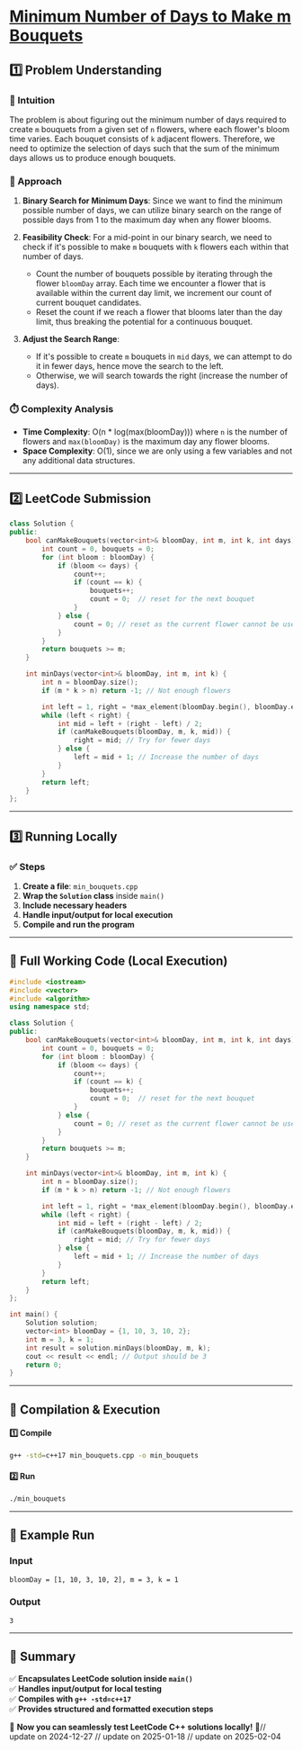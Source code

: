 # **[Minimum Number of Days to Make m Bouquets](https://leetcode.com/problems/minimum-number-of-days-to-make-m-bouquets/description/)**  

## **1️⃣ Problem Understanding**  
### **📌 Intuition**  
The problem is about figuring out the minimum number of days required to create `m` bouquets from a given set of `n` flowers, where each flower's bloom time varies. Each bouquet consists of `k` adjacent flowers. Therefore, we need to optimize the selection of days such that the sum of the minimum days allows us to produce enough bouquets.

### **🚀 Approach**  
1. **Binary Search for Minimum Days**: Since we want to find the minimum possible number of days, we can utilize binary search on the range of possible days from 1 to the maximum day when any flower blooms.
  
2. **Feasibility Check**: For a mid-point in our binary search, we need to check if it's possible to make `m` bouquets with `k` flowers each within that number of days. 
   - Count the number of bouquets possible by iterating through the flower `bloomDay` array. Each time we encounter a flower that is available within the current day limit, we increment our count of current bouquet candidates.
   - Reset the count if we reach a flower that blooms later than the day limit, thus breaking the potential for a continuous bouquet.

3. **Adjust the Search Range**: 
   - If it's possible to create `m` bouquets in `mid` days, we can attempt to do it in fewer days, hence move the search to the left.
   - Otherwise, we will search towards the right (increase the number of days).

### **⏱️ Complexity Analysis**  
- **Time Complexity**: O(n * log(max(bloomDay))) where `n` is the number of flowers and `max(bloomDay)` is the maximum day any flower blooms.
- **Space Complexity**: O(1), since we are only using a few variables and not any additional data structures.

---  

## **2️⃣ LeetCode Submission**  
```cpp
class Solution {
public:
    bool canMakeBouquets(vector<int>& bloomDay, int m, int k, int days) {
        int count = 0, bouquets = 0;
        for (int bloom : bloomDay) {
            if (bloom <= days) {
                count++;
                if (count == k) {
                    bouquets++;
                    count = 0;  // reset for the next bouquet
                }
            } else {
                count = 0; // reset as the current flower cannot be used
            }
        }
        return bouquets >= m;
    }

    int minDays(vector<int>& bloomDay, int m, int k) {
        int n = bloomDay.size();
        if (m * k > n) return -1; // Not enough flowers

        int left = 1, right = *max_element(bloomDay.begin(), bloomDay.end());
        while (left < right) {
            int mid = left + (right - left) / 2;
            if (canMakeBouquets(bloomDay, m, k, mid)) {
                right = mid; // Try for fewer days
            } else {
                left = mid + 1; // Increase the number of days
            }
        }
        return left;
    }
};  
```  

---  

## **3️⃣ Running Locally**  
### **✅ Steps**  
1. **Create a file**: `min_bouquets.cpp`  
2. **Wrap the `Solution` class** inside `main()`  
3. **Include necessary headers**  
4. **Handle input/output for local execution**  
5. **Compile and run the program**  

---  

## **📝 Full Working Code (Local Execution)**  
```cpp
#include <iostream>
#include <vector>
#include <algorithm>
using namespace std;

class Solution {
public:
    bool canMakeBouquets(vector<int>& bloomDay, int m, int k, int days) {
        int count = 0, bouquets = 0;
        for (int bloom : bloomDay) {
            if (bloom <= days) {
                count++;
                if (count == k) {
                    bouquets++;
                    count = 0;  // reset for the next bouquet
                }
            } else {
                count = 0; // reset as the current flower cannot be used
            }
        }
        return bouquets >= m;
    }

    int minDays(vector<int>& bloomDay, int m, int k) {
        int n = bloomDay.size();
        if (m * k > n) return -1; // Not enough flowers

        int left = 1, right = *max_element(bloomDay.begin(), bloomDay.end());
        while (left < right) {
            int mid = left + (right - left) / 2;
            if (canMakeBouquets(bloomDay, m, k, mid)) {
                right = mid; // Try for fewer days
            } else {
                left = mid + 1; // Increase the number of days
            }
        }
        return left;
    }
};

int main() {
    Solution solution;
    vector<int> bloomDay = {1, 10, 3, 10, 2};
    int m = 3, k = 1;
    int result = solution.minDays(bloomDay, m, k);
    cout << result << endl; // Output should be 3
    return 0;
}
```  

---  

## **🔧 Compilation & Execution**  
#### **1️⃣ Compile**  
```bash
g++ -std=c++17 min_bouquets.cpp -o min_bouquets
```  

#### **2️⃣ Run**  
```bash
./min_bouquets
```  

---  

## **🎯 Example Run**  
### **Input**  
```
bloomDay = [1, 10, 3, 10, 2], m = 3, k = 1
```  
### **Output**  
```
3
```  

---  

## **📌 Summary**  
✅ **Encapsulates LeetCode solution inside `main()`**  
✅ **Handles input/output for local testing**  
✅ **Compiles with `g++ -std=c++17`**  
✅ **Provides structured and formatted execution steps**  

🚀 **Now you can seamlessly test LeetCode C++ solutions locally!** 🚀// update on 2024-12-27
// update on 2025-01-18
// update on 2025-02-04
